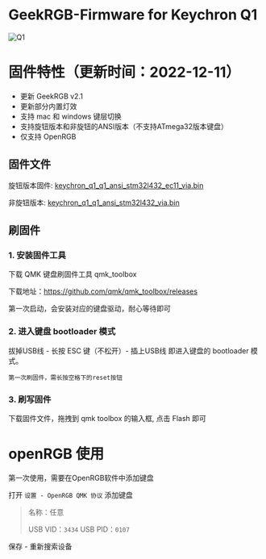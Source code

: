 # GeekRGB-Firmware for Keychron Q1

![Q1](https://i.imgur.com/syr9jmw.jpeg)

# 固件特性（更新时间：2022-12-11）
* 更新 GeekRGB v2.1
* 更新部分内置灯效
* 支持 mac 和 windows 键层切换
* 支持旋钮版本和非旋钮的ANSI版本（不支持ATmega32版本键盘）
* 仅支持 OpenRGB

## 固件文件
旋钮版本固件: [keychron_q1_q1_ansi_stm32l432_ec11_via.bin](keychron_q1_q1_ansi_stm32l432_ec11_via.bin)

非旋钮版本: [keychron_q1_q1_ansi_stm32l432_via.bin](keychron_q1_q1_ansi_stm32l432_via.bin)

## 刷固件
### 1. 安装固件工具
下载 QMK 键盘刷固件工具 qmk_toolbox

下载地址：https://github.com/qmk/qmk_toolbox/releases

第一次启动，会安装对应的键盘驱动，耐心等待即可


### 2. 进入键盘 bootloader 模式
拔掉USB线 - 长按 ESC 键（不松开）- 插上USB线 即进入键盘的 bootloader 模式。

`第一次刷固件，需长按空格下的reset按钮`


### 3. 刷写固件
下载固件文件，拖拽到 qmk toolbox 的输入框, 点击 Flash 即可


# openRGB 使用
第一次使用，需要在OpenRGB软件中添加键盘

打开 `设置 - OpenRGB QMK 协议` 添加键盘

> 名称：任意
>
> USB VID：`3434` USB PID：`0107`

保存 - 重新搜索设备